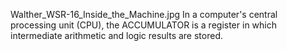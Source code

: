 Walther_WSR-16_Inside_the_Machine.jpg In a computer's central processing unit (CPU), the ACCUMULATOR is a register in which intermediate arithmetic and logic results are stored.
